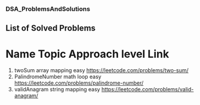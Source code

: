 ### DSA_ProblemsAndSolutions

## List of Solved Problems

#       Name                      Topic        Approach      level       Link
1.  twoSum                        array        mapping       easy        https://leetcode.com/problems/two-sum/
2.  PalindromeNumber              math         loop          easy        https://leetcode.com/problems/palindrome-number/
3.  validAnagram                  string       mapping       easy        https://leetcode.com/problems/valid-anagram/
